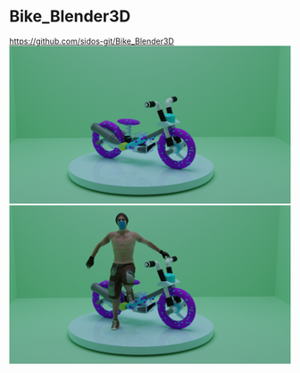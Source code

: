 # Bike_Blender3D

https://github.com/sidos-git/Bike_Blender3D
<img src="1x.png">
<img src="bike/3d.png">

